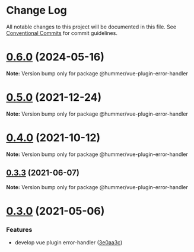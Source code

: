 # Change Log

All notable changes to this project will be documented in this file.
See [Conventional Commits](https://conventionalcommits.org) for commit guidelines.

# [0.6.0](https://github.com/OrangeLab/tenon-plugins/compare/v0.5.0...v0.6.0) (2024-05-16)

**Note:** Version bump only for package @hummer/vue-plugin-error-handler





# [0.5.0](https://github.com.cnpmjs.org/OrangeLab/tenon-plugins/compare/v0.4.0...v0.5.0) (2021-12-24)

**Note:** Version bump only for package @hummer/vue-plugin-error-handler





# [0.4.0](https://github.com.cnpmjs.org/OrangeLab/tenon-plugins/compare/v0.3.4...v0.4.0) (2021-10-12)

**Note:** Version bump only for package @hummer/vue-plugin-error-handler





## [0.3.3](https://github.com/hummer-home/tenon-plugins/compare/v0.3.2...v0.3.3) (2021-06-07)

**Note:** Version bump only for package @hummer/vue-plugin-error-handler





# [0.3.0](https://github.com/hummer-home/tenon-plugins/compare/v0.2.2...v0.3.0) (2021-05-06)


### Features

* develop vue plugin error-handler ([3e0aa3c](https://github.com/hummer-home/tenon-plugins/commit/3e0aa3c8b6667c795d25ae4c04cde7cb1980577d))
